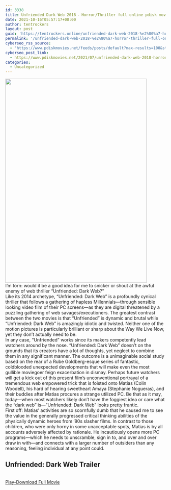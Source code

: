 ```yaml
---
id: 3338
title: Unfriended Dark Web 2018 ‧ Horror/Thriller full online pdisk movie
date: 2021-10-16T05:57:17+00:00
author: tentrockers
layout: post
guid: 'https://tentrockers.online/unfriended-dark-web-2018-%e2%80%a7-horror-thriller-full-online-pdisk-movie/'
permalink: '/unfriended-dark-web-2018-%e2%80%a7-horror-thriller-full-online-pdisk-movie/'
cyberseo_rss_source:
  - 'https://www.pdiskmovies.net/feeds/posts/default?max-results=100&start-index=1101'
cyberseo_post_link:
  - https://www.pdiskmovies.net/2021/07/unfriended-dark-web-2018-horrorthriller.html
categories:
  - Uncategorized
---
```

<div class="separator">
  <a href="https://1.bp.blogspot.com/-Uegq7zbvnmA/YP7MXFzRzUI/AAAAAAAAZyM/z0apaaH3oN4iKedtbr1Iq7-6OiCNWmVOACLcBGAsYHQ/s402/Unfriended%2B%2BDark%2BWeb%2B2018%2B%25E2%2580%25A7%2BHorror%2BThriller%2Bfull%2Bonline%2Bpdisk%2Bmovie.jpg"><img loading="lazy" border="0" data-original-height="402" data-original-width="279" height="640" src="https://1.bp.blogspot.com/-Uegq7zbvnmA/YP7MXFzRzUI/AAAAAAAAZyM/z0apaaH3oN4iKedtbr1Iq7-6OiCNWmVOACLcBGAsYHQ/w444-h640/Unfriended%2B%2BDark%2BWeb%2B2018%2B%25E2%2580%25A7%2BHorror%2BThriller%2Bfull%2Bonline%2Bpdisk%2Bmovie.jpg" width="444" /></a>
</div>

<div class="separator">
  <div class="separator">
    <span>I&#8217;m torn: would it be a good idea for me to snicker or shout at the awful enemy of web thriller &#8220;Unfriended: Dark Web?&#8221;&nbsp;</span>
  </div>
  
  <div class="separator">
    <span>Like its 2014 archetype, &#8220;Unfriended: Dark Web&#8221; is a profoundly cynical thriller that follows a gathering of hapless Millennials—through sensible looking video film of their PC screens—as they are digital threatened by a puzzling gathering of web savages/executioners. The greatest contrast between the two movies is that &#8220;Unfriended&#8221; is dynamic and brutal while &#8220;Unfriended: Dark Web&#8221; is amazingly idiotic and twisted. Neither one of the motion pictures is particularly brilliant or sharp about the Way We Live Now, yet they don&#8217;t actually need to be.&nbsp;</span>
  </div>
  
  <div class="separator">
    <span>In any case, &#8220;Unfriended&#8221; works since its makers competently lead watchers around by the nose. &#8220;Unfriended: Dark Web&#8221; doesn&#8217;t on the grounds that its creators have a lot of thoughts, yet neglect to combine them in any significant manner. The outcome is a unimaginable social study based on the rear of a Rube Goldberg-esque series of fantastic, coldblooded unexpected developments that will make even the most gullible moviegoer feign exacerbation in dismay. Perhaps future watchers will get a kick out of this present film&#8217;s unconventional portrayal of a tremendous web empowered trick that is foisted onto Matias (Colin Woodell), his hard of hearing sweetheart Amaya (Stephanie Nogueras), and their buddies after Matias procures a strange utilized PC. Be that as it may, today—when most watchers likely don&#8217;t have the foggiest idea or care what the &#8220;dark web&#8221; is—&#8221;Unfriended: Dark Web&#8221; looks pretty frantic.&nbsp;</span>
  </div>
  
  <div class="separator">
    <span>First off: Matias&#8217; activities are so scornfully dumb that he caused me to see the value in the generally progressed critical thinking abilities of the physically dynamic heroes from &#8217;80s slasher films. In contrast to those children, who were only horny in some unacceptable spots, Matias is by all accounts adversely affected by rationale. He incautiously opens more PC programs—which he needs to unscramble, sign in to, and over and over draw in with—and connects with a larger number of outsiders than any reasoning, feeling individual at any point could.</span>
  </div>
  
  <h2>
    <span>Unfriended: Dark Web Trailer&nbsp;</span>
  </h2>
</div>

  
<a href="https://www.pdisk.net/share-video?videoid=nv2had0050o6" onclick="window.open('https://www.pdisk.net/share-video?videoid=nv2had0050o6'); return false;" target="popup" rel="noopener"><br /> Play-Download Full Movie<br /> </a>